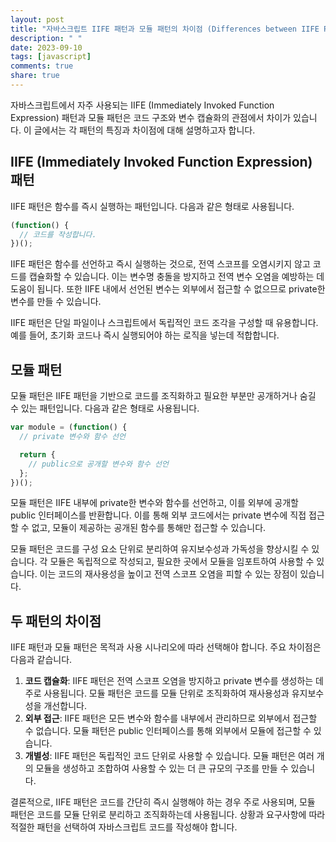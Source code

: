 ```yaml
---
layout: post
title: "자바스크립트 IIFE 패턴과 모듈 패턴의 차이점 (Differences between IIFE Pattern and Module Pattern)"
description: " "
date: 2023-09-10
tags: [javascript]
comments: true
share: true
---
```


자바스크립트에서 자주 사용되는 IIFE (Immediately Invoked Function Expression) 패턴과 모듈 패턴은 코드 구조와 변수 캡슐화의 관점에서 차이가 있습니다. 이 글에서는 각 패턴의 특징과 차이점에 대해 설명하고자 합니다.

## IIFE (Immediately Invoked Function Expression) 패턴

IIFE 패턴은 함수를 즉시 실행하는 패턴입니다. 다음과 같은 형태로 사용됩니다.

```javascript
(function() {
  // 코드를 작성합니다.
})();
```

IIFE 패턴은 함수를 선언하고 즉시 실행하는 것으로, 전역 스코프를 오염시키지 않고 코드를 캡슐화할 수 있습니다. 이는 변수명 충돌을 방지하고 전역 변수 오염을 예방하는 데 도움이 됩니다. 또한 IIFE 내에서 선언된 변수는 외부에서 접근할 수 없으므로 private한 변수를 만들 수 있습니다.

IIFE 패턴은 단일 파일이나 스크립트에서 독립적인 코드 조각을 구성할 때 유용합니다. 예를 들어, 초기화 코드나 즉시 실행되어야 하는 로직을 넣는데 적합합니다.

## 모듈 패턴

모듈 패턴은 IIFE 패턴을 기반으로 코드를 조직화하고 필요한 부분만 공개하거나 숨길 수 있는 패턴입니다. 다음과 같은 형태로 사용됩니다.

```javascript
var module = (function() {
  // private 변수와 함수 선언

  return {
    // public으로 공개할 변수와 함수 선언
  };
})();
```

모듈 패턴은 IIFE 내부에 private한 변수와 함수를 선언하고, 이를 외부에 공개할 public 인터페이스를 반환합니다. 이를 통해 외부 코드에서는 private 변수에 직접 접근할 수 없고, 모듈이 제공하는 공개된 함수를 통해만 접근할 수 있습니다.

모듈 패턴은 코드를 구성 요소 단위로 분리하여 유지보수성과 가독성을 향상시킬 수 있습니다. 각 모듈은 독립적으로 작성되고, 필요한 곳에서 모듈을 임포트하여 사용할 수 있습니다. 이는 코드의 재사용성을 높이고 전역 스코프 오염을 피할 수 있는 장점이 있습니다.

## 두 패턴의 차이점

IIFE 패턴과 모듈 패턴은 목적과 사용 시나리오에 따라 선택해야 합니다. 주요 차이점은 다음과 같습니다.

1. **코드 캡슐화**: IIFE 패턴은 전역 스코프 오염을 방지하고 private 변수를 생성하는 데 주로 사용됩니다. 모듈 패턴은 코드를 모듈 단위로 조직화하여 재사용성과 유지보수성을 개선합니다.
2. **외부 접근**: IIFE 패턴은 모든 변수와 함수를 내부에서 관리하므로 외부에서 접근할 수 없습니다. 모듈 패턴은 public 인터페이스를 통해 외부에서 모듈에 접근할 수 있습니다.
3. **개별성**: IIFE 패턴은 독립적인 코드 단위로 사용할 수 있습니다. 모듈 패턴은 여러 개의 모듈을 생성하고 조합하여 사용할 수 있는 더 큰 규모의 구조를 만들 수 있습니다.

결론적으로, IIFE 패턴은 코드를 간단히 즉시 실행해야 하는 경우 주로 사용되며, 모듈 패턴은 코드를 모듈 단위로 분리하고 조직화하는데 사용됩니다. 상황과 요구사항에 따라 적절한 패턴을 선택하여 자바스크립트 코드를 작성해야 합니다.